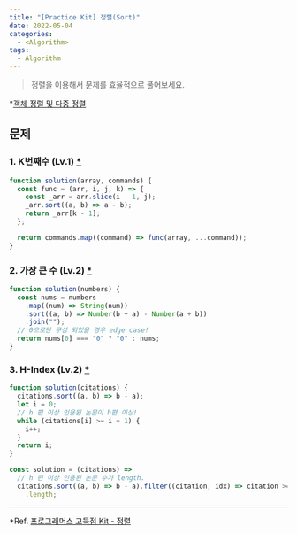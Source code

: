 ```yaml
---
title: "[Practice Kit] 정렬(Sort)"
date: 2022-05-04
categories:
  - <Algorithm>
tags:
  - Algorithm
---
```


> 정렬을 이용해서 문제를 효율적으로 풀어보세요.

\*[객체 정렬 및 다중 정렬](https://yuchanjeong.github.io/posts/algorithm/practice-kit/hash/#sort)

## 문제

### 1. K번째수 (Lv.1) [\*](https://programmers.co.kr/learn/courses/30/lessons/42748)

```js
function solution(array, commands) {
  const func = (arr, i, j, k) => {
    const _arr = arr.slice(i - 1, j);
    _arr.sort((a, b) => a - b);
    return _arr[k - 1];
  };

  return commands.map((command) => func(array, ...command));
}
```

### 2. 가장 큰 수 (Lv.2) [\*](https://programmers.co.kr/learn/courses/30/lessons/42746)

```js
function solution(numbers) {
  const nums = numbers
    .map((num) => String(num))
    .sort((a, b) => Number(b + a) - Number(a + b))
    .join("");
  // 0으로만 구성 되었을 경우 edge case!
  return nums[0] === "0" ? "0" : nums;
}
```

### 3. H-Index (Lv.2) [\*](https://programmers.co.kr/learn/courses/30/lessons/42747?language=javascript)

```js
function solution(citations) {
  citations.sort((a, b) => b - a);
  let i = 0;
  // h 편 이상 인용된 논문이 h편 이상!
  while (citations[i] >= i + 1) {
    i++;
  }
  return i;
}
```

```js
const solution = (citations) =>
  // h 편 이상 인용된 논문 수가 length.
  citations.sort((a, b) => b - a).filter((citation, idx) => citation >= idx + 1)
    .length;
```

---

\*Ref. [프로그래머스 고득점 Kit - 정렬](https://programmers.co.kr/learn/courses/30/parts/12198)
